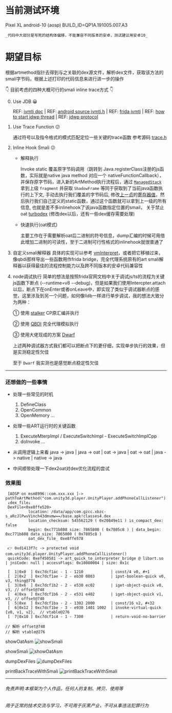 # 当前测试环境
Pixel XL 
android-10 (aosp)
BUILD_ID=QP1A.191005.007.A3

`_代码中大部分是写死的结构体偏移，不能兼容不同版本的安卓，测试建议用安卓10_`

# 期望目标

根据artmethod指针去得到与之关联的dex源文件，解析dex文件，获取该方法的smali字节码，根据上述打印的代码信息来进行进一步的操作

👇 目前考虑的四种大概可行的smali inline trace方式 👇

0. Use JDB 😀

   REF: [jvmti doc](https://docs.oracle.com/javase/8/docs/platform/jvmti/jvmti.html) | 
   REF: [android source jvmti.h](https://cs.android.com/android/platform/superproject/main/+/main:art/openjdkjvmti/include/jvmti.h;l=1002) | 
   REF: [frida jvmti](https://github.com/frida/frida-java-bridge/blob/a3b0de51451dd38e9dfcbaa1fbc744745bab9579/lib/jvmti.js) | 
   REF: [how to start jdwp thread](https://github.com/axhlzy/Il2CppHookScripts/blob/fe5ea00c7930135246b37333d63c21786c3fe82b/Il2cppHook/agent/plugin/jdwp/jdwp.ts#L257) |
   REF: [jdwp protocol](https://github.com/IOActive/jdwp-shellifier)

2. Use Trace Function 😕

   通过符号以及指令格式的模式匹配定位一些关键的trace函数 
   参考源码 [trace.h](https://android.googlesource.com/platform/art/+/refs/tags/android-10.0.0_r42/runtime/trace.h#107)

3. Inline Hook Smali 😕

   - 解释执行
     
      Invoke static 覆盖原字节码调用（跳转到 Java.registerClass注册的js函数，实际就是native java method 对应一个 nativeFunctionCallback），并保存原字节码，进入新的ArtMethod执行流程后，通过 [`ManagedStack`](https://cs.android.com/android/platform/superproject/+/master:art/runtime/art_method.cc;l=379?q=art_method.cc&ss=android%2Fplatform%2Fsuperproject) 拿到上级 `fragment` 并获取 `ShadowFrame` 等同于获取到了当前java函数执行的上下文, 手动去执行我们覆盖的字节码后, 修改[上一贞](https://cs.android.com/android/platform/superproject/+/master:art/runtime/interpreter/shadow_frame.h;l=440)的[寄存器值](https://cs.android.com/android/platform/superproject/+/master:art/runtime/interpreter/shadow_frame.h;l=211)，然后执行我们自己定义的static函数，通过这个函数就可以拿到上一级的所有信息, 也就是差不多inlinehook了该java函数指定位置的smail， 关于禁止oat [turbodex](https://github.com/asLody/TurboDex/blob/master/project/turbodex/turbodex/src/main/jni/core/FastLoadDex.cpp#L13) (修改dex以后，还有一些dex缓存需要处理) 
     
   - 快速执行(oat模式)
     
      主要工作在于需要解析oat后二进制的符号信息，dump汇编的时候可用借此增加二进制的可读性，至于二进制可行性格式的inlinehook就很普通了

4. 自定义smali解释器
  具体的实现可以参考 [vmInterpret](https://github.com/maoabc/nmmp/blob/master/nmmvm/nmmvm/src/main/cpp/vm/InterpC-portable.cpp#L1065C17-L1065C18)，或者把它移植过来，像qbdi那样导出一些函数用作frida bridge，完全代理系统原有的art smali解释器以获得最佳的流程控制能力以及跨不同版本的安卓代码兼容性

5. node调试执行
   简单的想法是按照frida官网文档中关于调试js/ts的流程为关键js函数下断点 (--runtime=v8 --debug)，但是如果我们使用Intercpter.attach以后，断点下在onEnter或者onLeave中，即实现了类似于调试器断点的感觉，这里涉及到另一个问题，如何像lldb一样进行单步调试，我的想法大致分为两种：
   
   ① 使用 [stalker](https://frida.re/docs/stalker/) CP原汇编并执行
   
   ② 使用 [QBDI](https://github.com/QBDI/QBDI) 完全代理模拟执行
   
   ③ 使用大佬现成的方案 [Dwarf](https://github.com/iGio90/Dwarf)
   
   上述两种调试器方式我们都可以把断点下的更仔细，实现单步执行的效果，但是实测稳定性欠佳
   
   至于 `Dwarf` 我实测也是感觉断点稳定性欠佳
   

---

### 还想做的一些事情

- 处理一些常见的时机
  1. DefineClass
  2. OpenCommon
  3. OpenMemory
     ...

- 处理一些ART运行时的关键函数
  1. ExecuteMterpImpl / ExecuteSwitchImpl - ExecuteSwitchImplCpp
  2. doInvoke
     ...

- 从调用逻辑上来看
   java -> java |
   java -> oat |
   oat -> java |
   oat -> oat |
   java -> native |
   native -> java 

- 中间顺带处理一下dex2oat对dex优化流程的尝试


### 效果图

  ```
   [AOSP on msm8996::com.xxx.xxx ]->  pathToArtMethod("com.unity3d.player.UnityPlayer.addPhoneCallListener").showSmali()
   ↓dex_file↓
   DexFile<0xe8ffe520>
            location: /data/app/com.gzcc.xbzc-s_aRcJlPwvVinch43dmvmw==/base.apk!classes4.dex
            location_checksum: 545562129 ( 0x20849e11 ) is_compact_dex: false
            begin: 0xc771b808 size: 7865800 ( 0x7805c8 ) | data_begin: 0xc771b808 data_size: 7865800 ( 0x7805c8 )
            oat_dex_file_ 0xe8ffe578
   
   👉 0xd1413f7c -> protected void com.unity3d.player.UnityPlayer.addPhoneCallListener()
   quickCode: 0xef450581 -> art_quick_to_interpreter_bridge @ libart.so | jniCode: null | accessFlags: 0x18080004 | size: 0x1c
   
   [  1|0x0  ] 0xc7dcf1ac - 1 - 1210            | const/4 v0, #+1
   [  2|0x2  ] 0xc7dcf1ae - 2 - eb30 0803       | iput-boolean-quick v0, v3, thing@776
   [  3|0x6  ] 0xc7dcf1b2 - 2 - e530 ec02       | iget-object-quick v0, v3, // offset@748
   [  4|0xa  ] 0xc7dcf1b6 - 2 - e531 e402       | iget-object-quick v1, v3, // offset@740
   [  5|0xe  ] 0xc7dcf1ba - 2 - 1302 2000       | const/16 v2, #+32
   [  6|0x12 ] 0xc7dcf1be - 3 - e930 1401 1002  | invoke-virtual-quick {v0, v1, v2},  // vtable@276
   [  7|0x18 ] 0xc7dcf1c4 - 1 - 7300            | return-void-no-barrier

  // 解析 offset@748
  // 解析 vtable@276
   ```



showOatAsm
![showSmali](https://github.com/axhlzy/ARTHookScripts/blob/master/imgs/showOatAsm.png)

showSmali
![showOatAsm](https://github.com/axhlzy/ARTHookScripts/blob/master/imgs/showSmali.png)

dumpDexFiles
![dumpDexFiles](https://github.com/axhlzy/ARTHookScripts/blob/master/imgs/dumpDexFiles.png)

printBackTraceWithSmali
![printBackTraceWithSmali](https://github.com/axhlzy/ARTHookScripts/blob/master/imgs/printBackTraceWithSmali.png)

--- 

###### 免责声明:本框架为个人作品，任何人的复制、拷贝、使用等
###### 用于正常的技术交流与学习，不可用于灰黑产业，不可从事违法犯罪行为
